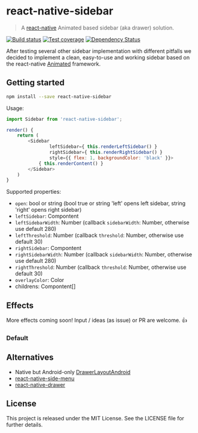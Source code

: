# react-native-sidebar

> A [react-native](https://facebook.github.io/react-native/) Animated based sidebar (aka drawer) solution.

[![Build status][travis-image]][travis-url] [![Test coverage][coveralls-image]][coveralls-url] [![Dependency Status][dependency-image]][dependency-url]

After testing several other sidebar implementation with different pitfalls
we decided to implement a clean, easy-to-use and working sidebar based on the
react-native [Animated](https://facebook.github.io/react-native/docs/animated.html) framework.

## Getting started

```bash
npm install --save react-native-sidebar
```

Usage:

```js
import Sidebar from 'react-native-sidebar';

render() {
	return (
		<Sidebar
				leftSidebar={ this.renderLeftSidebar() }
				rightSidebar={ this.renderRightSidebar() }
				style={{ flex: 1, backgroundColor: 'black' }}>
			{ this.renderContent() }
		</Sidebar>
	)
}
```

Supported properties:

* `open`: bool or string (bool true or string 'left' opens left sidebar, string 'right' opens right sidebar)
* `leftSidebar`: Compontent
* `leftSidebarWidth`: Number (callback `sidebarWidth`: Number, otherwise use default 280)
* `leftThreshold`: Number (callback `threshold`: Number, otherwise use default 30)
* `rightSidebar`: Compontent
* `rightSidebarWidth`: Number (callback `sidebarWidth`: Number, otherwise use default 280)
* `rightThreshold`: Number (callback `threshold`: Number, otherwise use default 30)
* `overlayColor`: Color
* childrens: Compontent[]

## Effects

More effects coming soon! Input / ideas (as issue) or PR are welcome. :+1:

### Default



## Alternatives

* Native but Android-only [DrawerLayoutAndroid](https://facebook.github.io/react-native/docs/drawerlayoutandroid.html)
* [react-native-side-menu](https://github.com/react-native-fellowship/react-native-side-menu)
* [react-native-drawer](https://github.com/root-two/react-native-drawer)

## License

This project is released under the MIT License.
See the LICENSE file for further details.

[travis-image]: https://img.shields.io/travis/bringnow/react-native-autopilot/master.svg?style=flat-square
[travis-url]: https://travis-ci.org/bringnow/react-native-autopilot
[coveralls-image]: https://img.shields.io/coveralls/bringnow/react-native-autopilot/master.svg?style=flat-square
[coveralls-url]: https://coveralls.io/r/bringnow/react-native-autopilot
[dependency-image]: http://img.shields.io/david/bringnow/react-native-autopilot.svg?style=flat-square
[dependency-url]: https://david-dm.org/bringnow/react-native-autopilot
